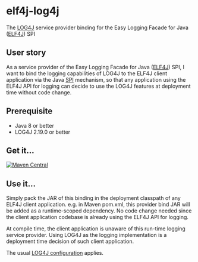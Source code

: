 # elf4j-log4j

The [LOG4J](https://logging.apache.org/log4j/2.x/) service provider binding for the Easy Logging Facade for
Java ([ELF4J](https://github.com/elf4j/elf4j-api)) SPI

## User story

As a service provider of the Easy Logging Facade for Java ([ELF4J](https://github.com/elf4j/elf4j-api)) SPI, I want to
bind the logging capabilities of LOG4J to the ELF4J client application via the
Java [SPI](https://docs.oracle.com/javase/tutorial/sound/SPI-intro.html) mechanism, so that any application using the
ELF4J API for logging can decide to use the LOG4J features at deployment time without code change.

## Prerequisite

- Java 8 or better
- LOG4J 2.19.0 or better

## Get it...

[![Maven Central](https://img.shields.io/maven-central/v/io.github.elf4j/elf4j-log4j.svg?label=Maven%20Central)](https://search.maven.org/search?q=g:%22io.github.elf4j%22%20AND%20a:%22elf4j-log4j%22)

## Use it...

Simply pack the JAR of this binding in the deployment classpath of any ELF4J client application. e.g. in Maven pom.xml,
this provider bind JAR will be added as a runtime-scoped dependency. No code change needed since the client application
codebase is already using the ELF4J API for logging.

At compile time, the client application is unaware of this run-time logging service provider. Using LOG4J as the
logging implementation is a deployment time decision of such client application.

The usual [LOG4J configuration](https://logging.apache.org/log4j/2.x/manual/configuration.html) applies.

